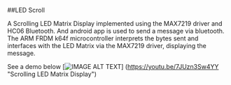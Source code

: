 ##LED Scroll

A Scrolling LED Matrix Display implemented using the MAX7219 driver and HC06 Bluetooth.
And android app is used to send a message via bluetooth. The ARM FRDM k64f microcontroller interprets the bytes sent and interfaces with the LED Matrix via the MAX7219 driver, displaying the message.

See a demo below
[![IMAGE ALT TEXT](http://img.youtube.com/vi/7JUzn3Sw4YY/0.jpg)]
(https://youtu.be/7JUzn3Sw4YY "Scrolling LED Matrix Display")
